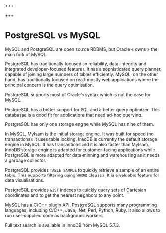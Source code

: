 
+++

+++
# PostgreSQL vs MySQL

MySQL and PostgreSQL are open source RDBMS, but Oracle « owns » the main fork of MySQL.

PostgreSQL has traditionally focused on reliability, data-integrity and integrated developer-focused features. It has a sophisticated query planner, capable of joining large numbers of tables efficiently. MySQL, on the other hand, has traditionally focused on read-mostly web applications where the principal concern is the query optimisation.

PostgreSQL supports most of Oracle's syntax which is not the case for MySQL.

PostgreSQL has a better support for SQL and a better query optimizer. This databasae is a good fit for applications that need ad-hoc querying.

PostgreSQL has only one storage engine while MySQL has nine of them.

In MySQL, MyIsam is the initial storage engine. It was built for speed (no transactions): it uses table locking. InnoDB is currently the default storage engine in MySQL. It has transactions and it is also faster than MyIsam. InnoDB storage engine is adapted for customer-facing applications while PostgreSQL is more adapted for data-minning and warehousing as it needs a garbage collector.

PostgreSQL provides `TABLE SAMPLE` to quickly retrieve a sample of an entire table. This supports filtering using `WHERE` clauses. It is a valuable feature for data visualisations.

PostgreSQL provides `GIST` indexes to quickly query sets of Cartesian coordinates and to get the nearest neighbors to any point.

MySQL has a C/C++ plugin API. PostgreSQL supports many programming languages, including C/C++, Java, .Net, Perl, Python, Ruby. It also allows to run user-supplied code as background workers.

Full text search is available in InnoDB from MySQL 5.7.3.

